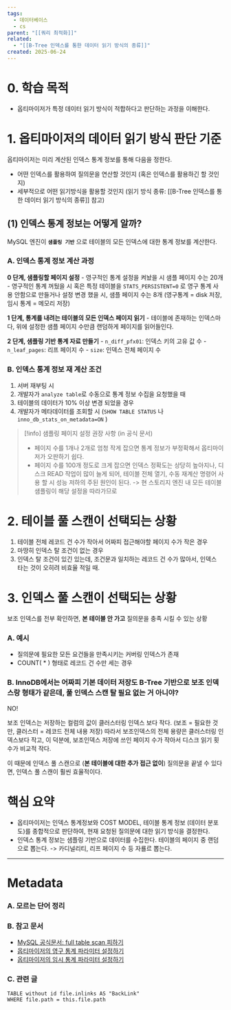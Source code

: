 ```yaml
---
tags:
  - 데이터베이스
  - cs
parent: "[[쿼리 최적화]]"
related:
  - "[[B-Tree 인덱스를 통한 데이터 읽기 방식의 종류]]"
created: 2025-06-24
---
```


# 0. 학습 목적
- 옵티마이저가 특정 데이터 읽기 방식이 적합하다고 판단하는 과정을 이해한다.

# 1. 옵티마이저의 데이터 읽기 방식  판단 기준
옵티마이저는 미리 계산된 인덱스 통계 정보를 통해 다음을 정한다.

- 어떤 인덱스를 활용하여 질의문을 연산할 것인지 (혹은 인덱스를 활용하긴 할 것인지)
- 세부적으로 어떤 읽기방식을 활용할 것인지 (읽기 방식 종류: [[B-Tree 인덱스를 통한 데이터 읽기 방식의 종류]] 참고)

## (1) 인덱스 통계 정보는 어떻게 알까? 
MySQL 엔진이 **`샘플링 기반`** 으로 테이블의 모든 인덱스에 대한 통계 정보를 계산한다. 

### A. 인덱스 통계 정보 계산 과정
**0 단계, 샘플링할 페이지 설정**
	- 영구적인 통계 설정을 켜놨을 시 샘플 페이지 수는 20개
	- 영구적인 통계 꺼뒀을 시 혹은 특정 테이블을 `STATS_PERSISTENT=0` 로 영구 통계 사용 안함으로 만들거나 설정 변경 했을 시, 샘플 페이지 수는 8개
	  (영구통계 = disk 저장, 임시 통계 = 메모리 저장)

**1 단계, 통계를 내려는 테이블의 모든 인덱스 페이지 읽기**
	- 테이블에 존재하는 인덱스마다, 위에 설정한 샘플 페이지 수만큼 랜덤하게 페이지를 읽어들인다.

**2 단계, 샘플링 기반 통계 자료 만들기**
	- `n_diff_pfx01`: 인덱스 키의 고유 값 수
	- `n_leaf_pages`: 리프 페이지 수
	- `size`: 인덱스 전체 페이지 수

### B. 인덱스 통계 정보 재 계산 조건
1. 서버 재부팅 시
2. 개발자가 `analyze table`로 수동으로 통계 정보 수집을 요청했을 때
3. 테이블의 데이터가 10% 이상 변경 되었을 경우
4. 개발자가 메타데이터를 조회할 시 (`SHOW TABLE STATUS` 나 `inno_db_stats_on_metadata=ON` )

> [!info] 샘플링 페이지 설정 권장 사항 (in 공식 문서) 
> - 페이지 수를 1개나 2개로 엄청 작게 잡으면 통계 정보가 부정확해서 옵티마이저가 오판하기 쉽다. 
> - 페이지 수를 100개 정도로 크게 잡으면 인덱스 정확도는 상당히 높아지나, 디스크 READ 작업이 많이 늘게 되어, 테이블 전체 열기, 수동 재계산 명령어 사용 할 시 성능 저하의 주된 원인이 된다. 
>   -> 현 스토리지 엔진 내 모든 테이블 샘플링이 해당 설정을 따라가므로

# 2. 테이블 풀 스캔이 선택되는 상황
1. 테이블 전체 레코드 건 수가 작아서 어짜피 접근해야할 페이지 수가 작은 경우
2. 마땅히 인덱스 탈 조건이 없는 경우
3. 인덱스 탈 조건이 있긴 있는데, 조건문과 일치하는 레코드 건 수가 많아서, 인덱스 타는 것이 오히려 비효율 적일 때.

# 3. 인덱스 풀 스캔이 선택되는 상황
보조 인덱스를 전부 확인하면, **본 테이블 안 가고** 질의문을 충족 시킬 수 있는 상황

### A. 예시
- 질의문에 필요한 모든 요건들을 만족시키는 커버링 인덱스가 존재
- COUNT( * ) 형태로 레코드 건 수만 세는 경우 

### B. InnoDB에서는 어짜피 기본 데이터 저장도 B-Tree 기반으로 보조 인덱스랑 형태가 같은데, 풀 인덱스 스캔 탈 필요 없는 거 아니야?
NO! 

보조 인덱스는 저장하는 컬럼의 값이 클러스터링 인덱스 보다 작다. (보조 = 필요한 것만, 클러스터 = 레코드 전체 내용 저장)
따라서 보조인덱스의 전체 용량은 클러스터링 인덱스보다 작고, 이 덕분에, 보조인덱스 저장에 쓰인 페이지 수가 작아서 디스크 읽기 횟수가 비교적 작다.

이 때문에 인덱스 풀 스캔으로 (**본 테이블에 대한 추가 접근 없이**) 질의문을 끝낼 수 있다면, 인덱스 풀 스캔이 훨씬 효율적이다.

# 핵심 요약
- 옵티마이저는 인덱스 통계정보와 COST MODEL, 테이블 통계 정보 (데이터 분포도)를 종합적으로 판단하여, 현재 요청된 질의문에 대한 읽기 방식을 결정한다.
- 인덱스 통계 정보는 샘플링 기반으로 데이터를 수집한다. 테이블의 페이지 중 랜덤으로 뽑는다. -> 카디널리티, 리프 페이지 수 등 자룔르 뽑는다.

---

# Metadata

### A. 모르는 단어 정리 

###  B. 참고 문서
- [MySQL 공식문서: full table scan 피하기](https://dev.mysql.com/doc/refman/8.4/en/table-scan-avoidance.html)
- [옵티마이저의 영구 통계 파라미터 설정하기](https://dev.mysql.com/doc/refman/8.4/en/innodb-persistent-stats.html)
- [ 옵티마이저의 임시 통계 파라미터 설정하기](https://dev.mysql.com/doc/refman/8.4/en/innodb-statistics-estimation.html)

### C. 관련 글

```dataview
TABLE without id file.inlinks AS "BackLink"
WHERE file.path = this.file.path
```
